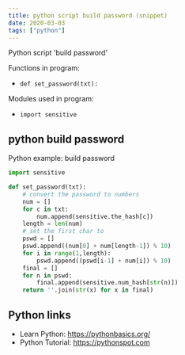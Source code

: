 ```yaml
---
title: python script build password (snippet)
date: 2020-03-03
tags: ["python"]
---
```

Python script 'build password'

Functions in program: 
* `def set_password(txt):`

Modules used in program: 
* `import sensitive`

## python build password

Python example: build password

```python
import sensitive

def set_password(txt):
    # convert the password to numbers
    num = []
    for c in txt:
        num.append(sensitive.the_hash[c])
    length = len(num)
    # set the first char to
    pswd = []
    pswd.append((num[0] + num[length-1]) % 10)
    for i in range(1,length):
        pswd.append((pswd[i-1] + num[i]) % 10)
    final = []
    for n in pswd:
        final.append(sensitive.num_hash[str(n)])
    return ''.join(str(x) for x in final)

```

## Python links

- Learn Python: https://pythonbasics.org/
- Python Tutorial: https://pythonspot.com
